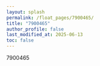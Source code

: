 ```yaml
---
layout: splash
permalink: /float_pages/7900465/
title: "7900465"
author_profile: false
last_modified_at: 2025-06-13
toc: false
---
```

 
7900465
